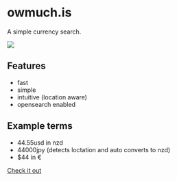 # owmuch.is

A simple currency search.

![](http://f.cl.ly/items/0X1L0y470p2T423E2H3o/owmuch.is-example.png)

## Features

- fast
- simple
- intuitive (location aware)
- opensearch enabled

## Example terms

- 44.55usd in nzd
- 44000jpy (detects loctation and auto converts to nzd)
- $44 in €

[Check it out](http://owmuch.is/)